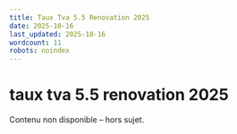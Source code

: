 ```yaml
---
title: Taux Tva 5.5 Renovation 2025
date: 2025-10-16
last_updated: 2025-10-16
wordcount: 11
robots: noindex
---
```


# taux tva 5.5 renovation 2025

Contenu non disponible – hors sujet.